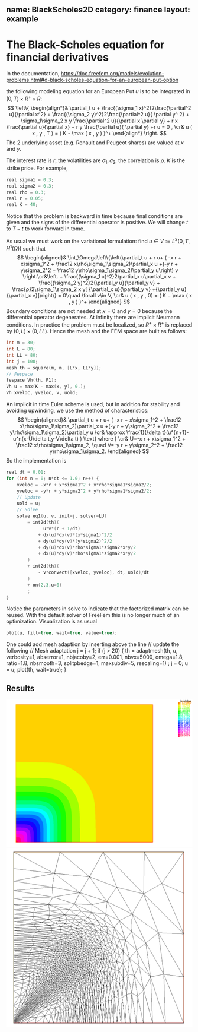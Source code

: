 name: BlackScholes2D
category: finance
layout: example
---

# The Black-Scholes equation for financial derivatives

In the documentation, 
https://doc.freefem.org/models/evolution-problems.html#d-black-scholes-equation-for-an-european-put-option

the following modeling equation for an European Put $u$ is to be integrated in  $( 0 , T ) \times R^+ \times R$:
$$
\left\{
\begin{align*}&
\partial_t u + \frac{(\sigma_1 x)^2}2\frac{\partial^2 u}{\partial x^2} + \frac{(\sigma_2 y)^2}2\frac{\partial^2 u}{ \partial y^ 2} + \sigma_1\sigma_2 x y \frac{\partial^2 u}{\partial x \partial y} + r x \frac{\partial u}{\partial x} + r y \frac{\partial u}{ \partial y} +r u = 0 ,
\cr&
u ( x , y , T ) = ( K - \max ( x , y ) )^+  
\end{align*}
\right.
$$
The 2 underlying asset (e.g. Renault and Peugeot shares) are valued at $x$ and $y$.

The interest rate is $r$, the volatilities are $\sigma_1,\sigma_2$, the correlation is $\rho$. $K$ is the strike price.
For example,
~~~c++
real sigma1 = 0.3;
real sigma2 = 0.3;
real rho = 0.3;
real r = 0.05;
real K = 40;
~~~
Notice that the problem is backward in time because final conditions are given and the signs of the differential operator is positive.  We will change $t$ to $T-t$ to work forward in tome.

As usual we must work on the variational formulation: find $u\in V:=  L^2(0,T,H^1(\Omega))$ such that 
$$
\begin{aligned}&
\int_\Omega\left\{\left(\partial_t u + r u+ ( -x r + x\sigma_1^2 + \frac12 x\rho\sigma_1\sigma_2)\partial_x u +(-y r + y\sigma_2^2 + \frac12 y\rho\sigma_1\sigma_2)\partial_y u\right) v
\right.\cr&\left. + \frac{(\sigma_1 x)^2}2\partial_x u\partial_x v + \frac{(\sigma_2 y)^2}2{\partial_y u}{\partial_y v} + \frac{ρ}2\sigma_1\sigma_2 x y[ {\partial_x u}{\partial_y v}  +{\partial_y u}{\partial_x v}]\right\} = 0\quad \forall v\in V,
\cr&
u ( x , y , 0) = ( K − \max ( x , y ) )^+  
\end{aligned}
$$
Boundary conditions  are not needed at $x=0$ and $y=0$ because the differential operator degenerates. At infinity there are implicit Neumann conditions.  In practice the problem must be localized, so $R^+\times R^+$ is replaced by $(0,L)\times(0,LL)$. Hence the mesh and the FEM space are  built as follows:
~~~c++
int m = 30;
int L = 80;
int LL = 80;
int j = 100;
mesh th = square(m, m, [L*x, LL*y]);
// Fespace
fespace Vh(th, P1);
Vh u = max(K - max(x, y), 0.);
Vh xveloc, yveloc, v, uold;
~~~~
An implicit in time Euler scheme is used, but in addition for stability and avoiding upwinding, we use the method of characteristics:
$$
\begin{aligned}&
\partial_t u + r u+ ( -x r + x\sigma_1^2 + \frac12 x\rho\sigma_1\sigma_2)\partial_x u +(-y r + y\sigma_2^2 + \frac12 y\rho\sigma_1\sigma_2)\partial_y u
\cr&
\approx 
\frac{1}{\delta t}(u^{n+1}-u^n(x-U\delta t,y-V\delta t) ) \text{ where }
\cr&
U=-x r + x\sigma_1^2 + \frac12 x\rho\sigma_1\sigma_2,
\quad
V=-y r + y\sigma_2^2 + \frac12 y\rho\sigma_1\sigma_2.
\end{aligned}
$$
So the implementation is 
~~~c++
real dt = 0.01;
for (int n = 0; n*dt <= 1.0; n++) {
    xveloc = -x*r + x*sigma1^2 + x*rho*sigma1*sigma2/2;
    yveloc = -y*r + y*sigma2^2 + y*rho*sigma1*sigma2/2;
    // Update
    uold = u;
    // Solve
    solve eq1(u, v, init=j, solver=LU)
        = int2d(th)(
              u*v*(r + 1/dt)
            + dx(u)*dx(v)*(x*sigma1)^2/2
            + dy(u)*dy(v)*(y*sigma2)^2/2
            + dy(u)*dx(v)*rho*sigma1*sigma2*x*y/2
            + dx(u)*dy(v)*rho*sigma1*sigma2*x*y/2
        )
        + int2d(th)(
            - v*convect([xveloc, yveloc], dt, uold)/dt
        )
        + on(2,3,u=0)
        ;
}
~~~~
Notice the parameters in solve to indicate that the factorized matrix can be reused.  With the default solver of FreeFem this is no longer much of an optimization.
Visualization is as usual
~~~c++
plot(u, fill=true, wait=true, value=true);
~~~
One could add mesh adaptiion by inserting above the line 
// update
the following
   // Mesh adaptation
       j = j + 1;
       if (j > 20) {
        th = adaptmesh(th, u, verbosity=1, abserror=1, nbjacoby=2,
            err=0.001, nbvx=5000, omega=1.8, ratio=1.8, nbsmooth=3,
            splitpbedge=1, maxsubdiv=5, rescaling=1) ;
        j = 0;
         u = u;
         plot(th, wait=true);
    }

## Results
![The price of the Put](https://raw.githubusercontent.com/phtournier/ffmdtest/refs/heads/main/md/figures/BlackScholes2D/solution.png)
![Mesh adapted to the solution](https://raw.githubusercontent.com/phtournier/ffmdtest/refs/heads/main/md/figures/BlackScholes2D/adaptedmesh.png)